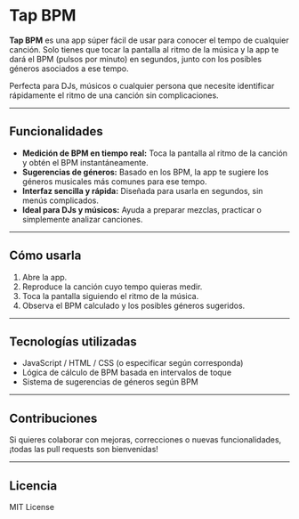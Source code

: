 # Tap BPM

**Tap BPM** es una app súper fácil de usar para conocer el tempo de cualquier canción. Solo tienes que tocar la pantalla al ritmo de la música y la app te dará el BPM (pulsos por minuto) en segundos, junto con los posibles géneros asociados a ese tempo.  

Perfecta para DJs, músicos o cualquier persona que necesite identificar rápidamente el ritmo de una canción sin complicaciones.  

---

## Funcionalidades

- **Medición de BPM en tiempo real:** Toca la pantalla al ritmo de la canción y obtén el BPM instantáneamente.  
- **Sugerencias de géneros:** Basado en los BPM, la app te sugiere los géneros musicales más comunes para ese tempo.  
- **Interfaz sencilla y rápida:** Diseñada para usarla en segundos, sin menús complicados.  
- **Ideal para DJs y músicos:** Ayuda a preparar mezclas, practicar o simplemente analizar canciones.  

---

## Cómo usarla

1. Abre la app.  
2. Reproduce la canción cuyo tempo quieras medir.  
3. Toca la pantalla siguiendo el ritmo de la música.  
4. Observa el BPM calculado y los posibles géneros sugeridos.  

---

## Tecnologías utilizadas

- JavaScript / HTML / CSS (o especificar según corresponda)  
- Lógica de cálculo de BPM basada en intervalos de toque  
- Sistema de sugerencias de géneros según BPM  

---

## Contribuciones

Si quieres colaborar con mejoras, correcciones o nuevas funcionalidades, ¡todas las pull requests son bienvenidas!  

---

## Licencia

MIT License
